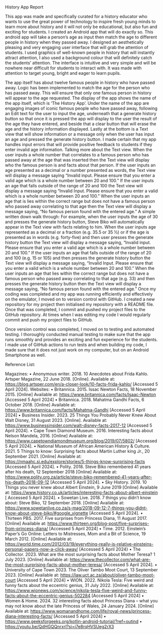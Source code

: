 History App Report

This app was made and specifically curated for a history educator who wants to use the great power of technology to inspire fresh young minds to learn more about history and it will not only be educational, but also fun and exciting for students. I created an Android app that will do exactly so. This android app will take a person’s age as input then match the age to different people in history when they passed away.
I designed an aesthetically pleasing and very engaging user interface that will grab the attention of students. I used graphics of well-known people in history that will instantly attract attention, I also used a background colour that will definitely catch the students’ attention. The interface is intuitive and very simple and will be nowhere near difficult for students to interact with. It was made with attention to target young, bright and eager to learn pupils.

 

The app itself has about twelve famous people in history who have passed away. Logic has been implemented to match the age for the person who has passed away. This will ensure that only one famous person in history will appear to the age requested. 
The display of the app shows the name of the app itself, which is ‘The History App’. Under the name of the app are engaging images of iconic famous people who have passed away, following an Edit text for the user to input the age, underneath that a generate history button so that once it is pressed the app will display to the user the result of the age they have entered, and beside that a clear button that will erase the age and the history information displayed. Lastly at the bottom is a Text view that will show information or a message only when the user has input an age and pressed the generate history button.
I made certain that my app handles input errors that will provide positive feedback to students if they enter invalid age information. Talking more about the Text view. When the user inputs a whole number that correlates to a famous person who has passed away at the age that was inserted then the Text view will display who the famous person is and facts about that person. If the user inputs an age presented as a decimal or a number presented as words, the Text view will display a message saying “Invalid input. Please ensure that you enter a valid age which is a whole number between 20 and 100.” If the user inputs an age that falls outside of the range of 20 and 100 the Text view will display a message saying “Invalid Input. Please ensure that you enter a valid which is a whole number between 20 and 100.” When the user inputs an age that is lies within the correct range but does not have a famous person who passed away correlating to that age then the Text view will display a message saying, “No famous person found with the entered age.”
A simple written down walk through:
For example, when the user inputs the age of 30 and presses the generate history button, Steve Biko will automatically appear in the Text view with facts relating to him. When the user inputs age represented as a decimal or a fraction (e.g. 35.5 or 35 ½) or if the age is presented as in words (e.g. forty-five) and then user presses the generate history button the Text view will display a message saying, “Invalid input. Please ensure that you enter a valid age which is a whole number between 20 and 100.” If the user inputs an age that falls outside of the range of 20 and 100 (e.g. 15 or 105) and then presses the generate history button the Text view will display a message saying, “Invalid Input. Please ensure that you enter a valid which is a whole number between 20 and 100.” When the user inputs an age that lies within the correct range but does not have a famous person who passed away correlating to that age (e.g. 33) and then presses the generate history button then the Text view will display a message saying, “No famous person found with the entered age.”
Once my coding was completed and my app was running efficiently and effectively on the emulator, I moved on to version control with GitHub. I created a new repository for my project then initialised my repository with a README file. Once that was completed, I commit and pushed my project files to the GitHub repository. At times when I was editing my code I would regularly commit and push my project files to GitHub.

Once version control was completed, I moved on to testing and automated testing. I thoroughly conducted manual testing to make sure that the app runs smoothly and provides an exciting and fun experience for the students. I made use of GitHub actions to run tests and when building my code, I made sure that it does not just work on my computer, but on an Android Smartphone as well. 

Reference List:

Magazines:
•	Anonymous writer. 2018. 10 Anecdotes about Frida Kahlo. Artsper Magazine, 22 June 2018. [Online]. Available at: https://blog.artsper.com/en/a-closer-look/10-facts-frida-kahlo/ [Accessed 5 April 2024].
Websites: 
•	Britannica. 2015. Issac Newton Facts, 18 November 2015. [Online] Available at: https://www.britannica.com/facts/Isaac-Newton [Accessed 5 April 2024]
•	Britannica. 2018. Mahatma Gandhi Facts, 6 October 2018. [Online] Available at: https://www.britannica.com/facts/Mahatma-Gandhi [Accessed 5 April 2024]
•	Business Insider. 2023. 25 Things You Probably Never Knew About Walt Disney, 31 August 2023. [Online]. Available at: https://www.businessinsider.com/walt-disney-facts-2017-12 [Accessed 5 April 2024].
•	Cape Town Diamond Museum. 2016. Interesting facts about Nelson Mandela, 2016. [Online] Available at: https://www.capetowndiamondmuseum.org/blog/2019/07/5802/ [Accessed 5 April 2024].
•	National Museum of African American History & Culture. 2021. 5 Things to know: Surprising facts about Martin Luther king Jr., 20 September 2021. [Online] Available at: https://nmaahc.si.edu/explore/stories/5-things-know-surprising-facts [Accessed 5 April 2024].
•	Polity. 2018. Steve Biko remembered 41 years after his death, 12 September 2018 [Online] Available at: https://www.polity.org.za/article/steve-biko-remembered-41-years-after-his-death-2018-09-12 [Accessed 5 April 2024].
•	Sky History. 2019. 10 Things you never knew about Albert Einstein, 9 June 2019 [Online] Available at: https://www.history.co.uk/articles/interesting-facts-about-albert-einstein [ Accessed 5 April 2024].
•	Sowetan Live. 2018. 7 things you didn’t know about: Steve Biko, 12 September 2018. [Online] Available at: https://www.sowetanlive.co.za/s-mag/2018-09-12-7-things-you-didnt-know-about-steve-biko/#google_vignette [Accessed 5 April 2024].
•	Thirteen PBS. 2017. Five surprises from Princess Diana, 11 August 2017. [Online] Available at: https://www.thirteen.org/blog-post/five-surprises-from-princess-diana/ [Accessed 5 April 2024]
•	 Time. 2012. Einstein’s Paper’s Go Online: Letters to Mistresses, Mom and a Bit of Science, 19 March 2012. [Online]  Available at: https://world.time.com/2012/03/19/everything-really-is-relative-einsteins-personal-papers-now-a-click-away/ [Accessed 5 April 2024}
•	The Collector. 2023. What are the most surprising facts about Mother Teresa? 1 July 2023. [Online] Available at: https://www.thecollector.com/what-are-the-most-surprising-facts-about-mother-teresa/ [Accessed 5 April 2024].
•	University of Cape Town 2023. The Oliver Tambo Moot Court, 13 September 2023. [Online] Available at: https://law.uct.ac.za/about/oliver-tambo-moot-court [Accessed 5 April 2024]
•	WION. 2022. Nikola Tesla: Five weird and funny facts about the eccentric genius, 31 July 2022. [Online] Available at: https://www.wionews.com/science/nikola-tesla-five-weird-and-funny-facts-about-the-eccentric-genius-502284 [Accessed 5 April 2024]
•	Women & Home. 2024. 32 interesting facts about Princess Diana – what you may not know about the late Princess of Wales, 24 January 2024. [Online] Available at: https://www.womanandhome.com/life/royal-news/princess-diana-interesting-facts/ [Accessed 5 April 2024]
•	https://www.geeksforgeeks.org/kotlin-android-tutorial/?ref=outind
•	https://youtu.be/QdHGQQnrxrI?si=i7e8rqHVSUeg2rX3



